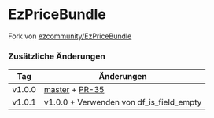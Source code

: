 # EzPriceBundle

Fork von [ezcommunity/EzPriceBundle](https://github.com/ezcommunity/EzPriceBundle)

### Zusätzliche Änderungen

| Tag | Änderungen |
| ---  | ---  |
| v1.0.0  | [master](https://github.com/ezcommunity/EzPriceBundle/commit/90697992202ba5b0fdce81cd423771e066276525) + [PR-35](https://github.com/ezcommunity/EzPriceBundle/pull/35) |
| v1.0.1  | v1.0.0 + Verwenden von df_is_field_empty |
